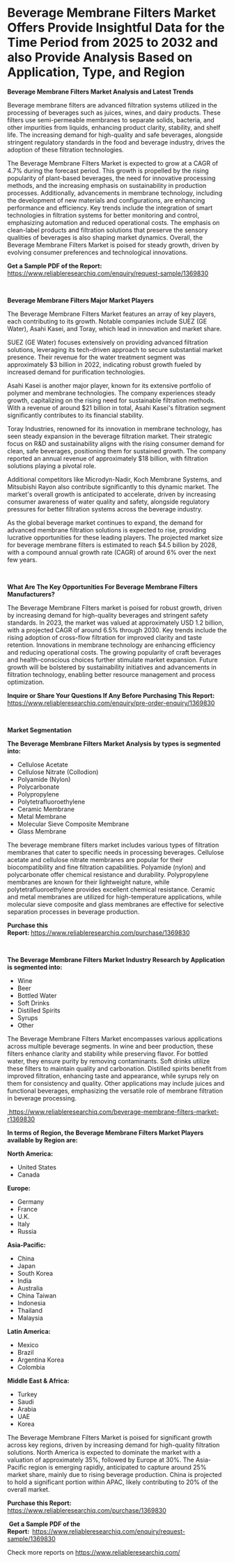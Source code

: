 <p><h1>Beverage Membrane Filters Market Offers Provide Insightful Data for the Time Period from 2025 to 2032 and also Provide Analysis Based on Application, Type, and Region</h1></p><p><strong>Beverage Membrane Filters Market Analysis and Latest Trends</strong></p>
<p><p>Beverage membrane filters are advanced filtration systems utilized in the processing of beverages such as juices, wines, and dairy products. These filters use semi-permeable membranes to separate solids, bacteria, and other impurities from liquids, enhancing product clarity, stability, and shelf life. The increasing demand for high-quality and safe beverages, alongside stringent regulatory standards in the food and beverage industry, drives the adoption of these filtration technologies.</p><p>The Beverage Membrane Filters Market is expected to grow at a CAGR of 4.7% during the forecast period. This growth is propelled by the rising popularity of plant-based beverages, the need for innovative processing methods, and the increasing emphasis on sustainability in production processes. Additionally, advancements in membrane technology, including the development of new materials and configurations, are enhancing performance and efficiency. Key trends include the integration of smart technologies in filtration systems for better monitoring and control, emphasizing automation and reduced operational costs. The emphasis on clean-label products and filtration solutions that preserve the sensory qualities of beverages is also shaping market dynamics. Overall, the Beverage Membrane Filters Market is poised for steady growth, driven by evolving consumer preferences and technological innovations.</p></p>
<p><strong>Get a Sample PDF of the Report:&nbsp;</strong> <a href="https://www.reliableresearchiq.com/enquiry/request-sample/1369830?utm_campaign=3053&utm_medium=2&utm_source=Github&utm_content=ia&utm_term=22032025&utm_id=beverage-membrane-filters">https://www.reliableresearchiq.com/enquiry/request-sample/1369830</a></p>
<p>&nbsp;</p>
<p><strong>Beverage Membrane Filters Major Market Players</strong></p>
<p><p>The Beverage Membrane Filters Market features an array of key players, each contributing to its growth. Notable companies include SUEZ (GE Water), Asahi Kasei, and Toray, which lead in innovation and market share. </p><p>SUEZ (GE Water) focuses extensively on providing advanced filtration solutions, leveraging its tech-driven approach to secure substantial market presence. Their revenue for the water treatment segment was approximately $3 billion in 2022, indicating robust growth fueled by increased demand for purification technologies.</p><p>Asahi Kasei is another major player, known for its extensive portfolio of polymer and membrane technologies. The company experiences steady growth, capitalizing on the rising need for sustainable filtration methods. With a revenue of around $21 billion in total, Asahi Kasei's filtration segment significantly contributes to its financial stability.</p><p>Toray Industries, renowned for its innovation in membrane technology, has seen steady expansion in the beverage filtration market. Their strategic focus on R&D and sustainability aligns with the rising consumer demand for clean, safe beverages, positioning them for sustained growth. The company reported an annual revenue of approximately $18 billion, with filtration solutions playing a pivotal role.</p><p>Additional competitors like Microdyn-Nadir, Koch Membrane Systems, and Mitsubishi Rayon also contribute significantly to this dynamic market. The market's overall growth is anticipated to accelerate, driven by increasing consumer awareness of water quality and safety, alongside regulatory pressures for better filtration systems across the beverage industry.</p><p>As the global beverage market continues to expand, the demand for advanced membrane filtration solutions is expected to rise, providing lucrative opportunities for these leading players. The projected market size for beverage membrane filters is estimated to reach $4.5 billion by 2028, with a compound annual growth rate (CAGR) of around 6% over the next few years.</p></p>
<p>&nbsp;</p>
<p><strong>What Are The Key Opportunities For Beverage Membrane Filters Manufacturers?</strong></p>
<p><p>The Beverage Membrane Filters market is poised for robust growth, driven by increasing demand for high-quality beverages and stringent safety standards. In 2023, the market was valued at approximately USD 1.2 billion, with a projected CAGR of around 6.5% through 2030. Key trends include the rising adoption of cross-flow filtration for improved clarity and taste retention. Innovations in membrane technology are enhancing efficiency and reducing operational costs. The growing popularity of craft beverages and health-conscious choices further stimulate market expansion. Future growth will be bolstered by sustainability initiatives and advancements in filtration technology, enabling better resource management and process optimization.</p></p>
<p><strong>Inquire or Share Your Questions If Any Before Purchasing This Report:</strong> <a href="https://www.reliableresearchiq.com/enquiry/pre-order-enquiry/1369830?utm_campaign=3053&utm_medium=2&utm_source=Github&utm_content=ia&utm_term=22032025&utm_id=beverage-membrane-filters">https://www.reliableresearchiq.com/enquiry/pre-order-enquiry/1369830</a></p>
<p>&nbsp;</p>
<p><strong>Market Segmentation</strong></p>
<p><strong>The Beverage Membrane Filters Market Analysis by types is segmented into:</strong></p>
<p><ul><li>Cellulose Acetate</li><li>Cellulose Nitrate (Collodion)</li><li>Polyamide (Nylon)</li><li>Polycarbonate</li><li>Polypropylene</li><li>Polytetrafluoroethylene</li><li>Ceramic Membrane</li><li>Metal Membrane</li><li>Molecular Sieve Composite Membrane</li><li>Glass Membrane</li></ul></p>
<p><p>The beverage membrane filters market includes various types of filtration membranes that cater to specific needs in processing beverages. Cellulose acetate and cellulose nitrate membranes are popular for their biocompatibility and fine filtration capabilities. Polyamide (nylon) and polycarbonate offer chemical resistance and durability. Polypropylene membranes are known for their lightweight nature, while polytetrafluoroethylene provides excellent chemical resistance. Ceramic and metal membranes are utilized for high-temperature applications, while molecular sieve composite and glass membranes are effective for selective separation processes in beverage production.</p></p>
<p><strong>Purchase this Report:&nbsp;</strong><a href="https://www.reliableresearchiq.com/purchase/1369830?utm_campaign=3053&utm_medium=2&utm_source=Github&utm_content=ia&utm_term=22032025&utm_id=beverage-membrane-filters">https://www.reliableresearchiq.com/purchase/1369830</a></p>
<p>&nbsp;</p>
<p><strong>The Beverage Membrane Filters Market Industry Research by Application is segmented into:</strong></p>
<p><ul><li>Wine</li><li>Beer</li><li>Bottled Water</li><li>Soft Drinks</li><li>Distilled Spirits</li><li>Syrups</li><li>Other</li></ul></p>
<p><p>The Beverage Membrane Filters Market encompasses various applications across multiple beverage segments. In wine and beer production, these filters enhance clarity and stability while preserving flavor. For bottled water, they ensure purity by removing contaminants. Soft drinks utilize these filters to maintain quality and carbonation. Distilled spirits benefit from improved filtration, enhancing taste and appearance, while syrups rely on them for consistency and quality. Other applications may include juices and functional beverages, emphasizing the versatile role of membrane filtration in beverage processing.</p></p>
<p><a href="https://www.reliableresearchiq.com/beverage-membrane-filters-market-r1369830?utm_campaign=3053&utm_medium=2&utm_source=Github&utm_content=ia&utm_term=22032025&utm_id=beverage-membrane-filters">&nbsp;https://www.reliableresearchiq.com/beverage-membrane-filters-market-r1369830</a></p>
<p><strong>In terms of Region, the Beverage Membrane Filters Market Players available by Region are:</strong></p>
<p>
    <p> <strong> North America: </strong>
        <ul>
            <li>United States</li>
            <li>Canada</li>
        </ul>
        </p> 
    <p> <strong> Europe: </strong>
        <ul>
            <li>Germany</li>
            <li>France</li>
            <li>U.K.</li>
            <li>Italy</li>
            <li>Russia</li>
        </ul>
        </p> 
    <p> <strong> Asia-Pacific: </strong>
        <ul>
            <li>China</li>
            <li>Japan</li>
            <li>South Korea</li>
            <li>India</li>
            <li>Australia</li>
            <li>China Taiwan</li>
            <li>Indonesia</li>
            <li>Thailand</li>
            <li>Malaysia</li>
        </ul>
        </p> 
    <p> <strong> Latin America: </strong>
        <ul>
            <li>Mexico</li>
            <li>Brazil</li>
            <li>Argentina Korea</li>
            <li>Colombia</li>
        </ul>
        </p> 
    <p> <strong> Middle East & Africa: </strong>
        <ul>
            <li>Turkey</li>
            <li>Saudi</li>
            <li>Arabia</li>
            <li>UAE</li>
            <li>Korea</li>
        </ul>
    </p>
    </p>
<p><p>The Beverage Membrane Filters Market is poised for significant growth across key regions, driven by increasing demand for high-quality filtration solutions. North America is expected to dominate the market with a valuation of approximately 35%, followed by Europe at 30%. The Asia-Pacific region is emerging rapidly, anticipated to capture around 25% market share, mainly due to rising beverage production. China is projected to hold a significant portion within APAC, likely contributing to 20% of the overall market.</p></p>
<p><strong>Purchase this Report: </strong><a href="https://www.reliableresearchiq.com/purchase/1369830?utm_campaign=3053&utm_medium=2&utm_source=Github&utm_content=ia&utm_term=22032025&utm_id=beverage-membrane-filters">https://www.reliableresearchiq.com/purchase/1369830</a></p>
<p>&nbsp;<strong>Get a Sample PDF of the Report:&nbsp;&nbsp;</strong><a href="https://www.reliableresearchiq.com/enquiry/request-sample/1369830?utm_campaign=3053&utm_medium=2&utm_source=Github&utm_content=ia&utm_term=22032025&utm_id=beverage-membrane-filters">https://www.reliableresearchiq.com/enquiry/request-sample/1369830</a></p>
<p><strong></strong></p>
<p>Check more reports on <a href="https://www.reliableresearchiq.com/?utm_campaign=3053&utm_medium=2&utm_source=Github&utm_content=ia&utm_term=22032025&utm_id=beverage-membrane-filters">https://www.reliableresearchiq.com/</a></p>